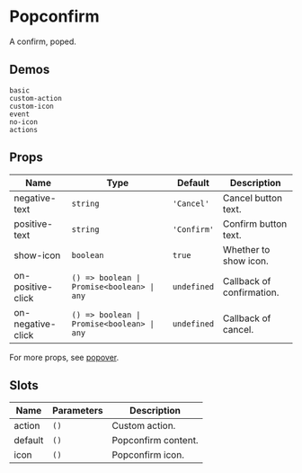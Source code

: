 # Popconfirm

A confirm, poped.

## Demos

```demo
basic
custom-action
custom-icon
event
no-icon
actions
```

## Props

| Name | Type | Default | Description |
| --- | --- | --- | --- |
| negative-text | `string` | `'Cancel'` | Cancel button text. |
| positive-text | `string` | `'Confirm'` | Confirm button text. |
| show-icon | `boolean` | `true` | Whether to show icon. |
| on-positive-click | `() => boolean \| Promise<boolean> \| any` | `undefined` | Callback of confirmation. |
| on-negative-click | `() => boolean \| Promise<boolean> \| any` | `undefined` | Callback of cancel. |

For more props, see [popover](popover#Props).

## Slots

| Name    | Parameters | Description         |
| ------- | ---------- | ------------------- |
| action  | `()`       | Custom action.      |
| default | `()`       | Popconfirm content. |
| icon    | `()`       | Popconfirm icon.    |
